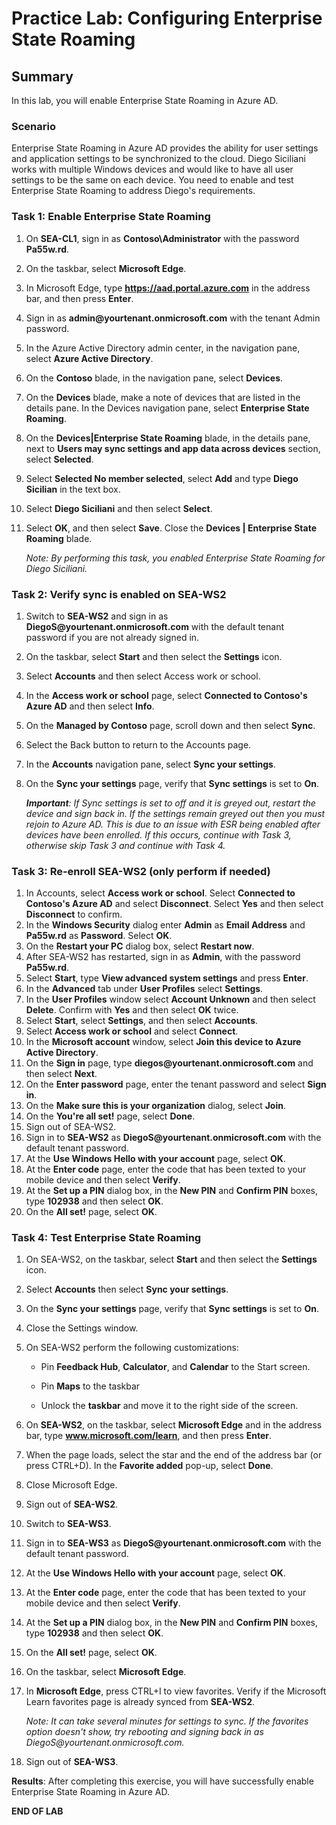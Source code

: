# Practice Lab: Configuring Enterprise State Roaming

## Summary

In this lab, you will enable Enterprise State Roaming in Azure AD. 

### Scenario

Enterprise State Roaming in Azure AD provides the ability for user settings and application settings to be synchronized to the cloud. Diego Siciliani works with multiple Windows devices and would like to have all user settings to be the same on each device. You need to enable and test Enterprise State Roaming to address Diego's requirements.


### Task 1: Enable Enterprise State Roaming

1. On **SEA-CL1**, sign in as **Contoso\\Administrator** with the password **Pa55w.rd**.
2. On the taskbar, select **Microsoft Edge**.
3. In Microsoft Edge, type **https://aad.portal.azure.com** in the address bar, and then press **Enter**. 
4. Sign in as **admin\@yourtenant.onmicrosoft.com** with the tenant Admin password.
5. In the Azure Active Directory admin center, in the navigation pane, select **Azure Active Directory**.
6. On the **Contoso** blade, in the navigation pane, select **Devices**.
7. On the **Devices** blade, make a note of devices that are listed in the details pane. In the Devices navigation pane, select **Enterprise State Roaming**.
8. On the **Devices|Enterprise State Roaming** blade, in the details pane, next to **Users may sync settings and app data across devices** section, select **Selected**.
9. Select **Selected No member selected**, select **Add** and type **Diego Sicilian** in the text box.
10. Select **Diego Siciliani** and then select **Select**.
11. Select **OK**, and then select **Save**. Close the **Devices | Enterprise State Roaming** blade.

    _Note: By performing this task, you enabled Enterprise State Roaming for Diego Siciliani._


### Task 2: Verify sync is enabled on SEA-WS2

1. Switch to **SEA-WS2** and sign in as **DiegoS\@yourtenant.onmicrosoft.com** with the default tenant password if you are not already signed in. 
2. On the taskbar, select **Start** and then select the **Settings** icon. 
3. Select **Accounts** and then select Access work or school. 
4. In the **Access work or school** page, select **Connected to Contoso's Azure AD** and then select **Info**.
5. On the **Managed by Contoso** page, scroll down and then select **Sync**.
6. Select the Back button to return to the Accounts page.
7. In the **Accounts** navigation pane, select **Sync your settings**.
8. On the **Sync your settings** page, verify that **Sync settings** is set to **On**. 

   _**Important**: If Sync settings is set to off and it is greyed out, restart the device and sign back in. If the settings remain greyed out then you must rejoin to Azure AD. This is due to an issue with ESR being enabled after devices have been enrolled. If this occurs, continue with Task 3, otherwise skip Task 3 and continue with Task 4._


### Task 3: Re-enroll SEA-WS2 (only perform if needed)

1. In Accounts, select **Access work or school**. Select **Connected to Contoso's Azure AD** and
    select **Disconnect**. Select **Yes** and then select **Disconnect** to confirm.
2. In the **Windows Security** dialog enter **Admin** as **Email Address** and **Pa55w.rd** as **Password**. Select **OK**.
3. On the **Restart your PC** dialog box, select **Restart now**. 
4. After SEA-WS2 has restarted, sign in as **Admin**, with the password **Pa55w.rd**.
5. Select **Start**, type **View advanced system settings** and press **Enter**.
6. In the **Advanced** tab under **User Profiles** select **Settings**.
7. In the **User Profiles** window select **Account Unknown** and then select **Delete**. Confirm with **Yes** and then select **OK** twice.
8. Select **Start**, select **Settings**, and then select **Accounts**. 
9. Select **Access work or school** and select **Connect**.
10. In the **Microsoft account** window, select **Join this device to Azure Active Directory**.
11. On the **Sign in** page, type **diegos\@yourtenant.onmicrosoft.com** and then select **Next**.
12. On the **Enter password** page, enter the tenant password and select **Sign in**.
13. On the **Make sure this is your organization** dialog, select **Join**.
14. On the **You're all set!** page, select **Done**.
15. Sign out of SEA-WS2.
16. Sign in to **SEA-WS2** as **DiegoS\@yourtenant.onmicrosoft.com** with the default tenant password.
17. At the **Use Windows Hello with your account** page, select **OK**.
18. At the **Enter code** page, enter the code that has been texted to your mobile device and then select **Verify**.
19. At the **Set up a PIN** dialog box, in the **New PIN** and **Confirm PIN** boxes, type **102938** and then select **OK**.
20. On the **All set!** page, select **OK**.

### Task 4: Test Enterprise State Roaming

1. On SEA-WS2, on the taskbar, select **Start** and then select the **Settings** icon. 
2. Select **Accounts** then select **Sync your settings**.
3. On the **Sync your settings** page, verify that **Sync settings** is set to **On**. 
4. Close the Settings window.
5. On SEA-WS2 perform the following customizations:

   - Pin **Feedback Hub**, **Calculator**, and **Calendar** to the Start screen.

   - Pin **Maps** to the taskbar

   - Unlock the **taskbar** and move it to the right side of the screen.

6. On **SEA-WS2**, on the taskbar, select **Microsoft Edge** and in the address bar, type **www.microsoft.com/learn**, and then press **Enter**. 
7. When the page loads, select the star and the end of the address bar (or press CTRL+D). In the **Favorite added** pop-up, select **Done**.
8. Close Microsoft Edge.
9. Sign out of **SEA-WS2**.
10. Switch to **SEA-WS3**. 
11. Sign in to **SEA-WS3** as **DiegoS\@yourtenant.onmicrosoft.com** with the default tenant password.
12. At the **Use Windows Hello with your account** page, select **OK**.
13. At the **Enter code** page, enter the code that has been texted to your mobile device and then select **Verify**.
14. At the **Set up a PIN** dialog box, in the **New PIN** and **Confirm PIN** boxes, type **102938** and then select **OK**.
15. On the **All set!** page, select **OK**.
16. On the taskbar, select **Microsoft Edge**. 
17. In **Microsoft Edge**, press CTRL+I to view favorites. Verify if the Microsoft Learn favorites page is already synced from **SEA-WS2**. 

    _Note: It can take several minutes for settings to sync. If the favorites option doesn't show, try rebooting and signing back in as DiegoS\@yourtenant.onmicrosoft.com._

18. Sign out of **SEA-WS3**.

**Results**: After completing this exercise, you will have successfully enable Enterprise State Roaming in Azure AD.

**END OF LAB**